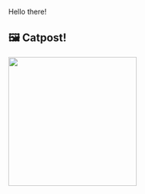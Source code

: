 Hello there!



## 🖼️ Catpost!

<sub>
    <img src="https://cdn2.thecatapi.com/images/2tf.jpg" height="256">
</sub>

